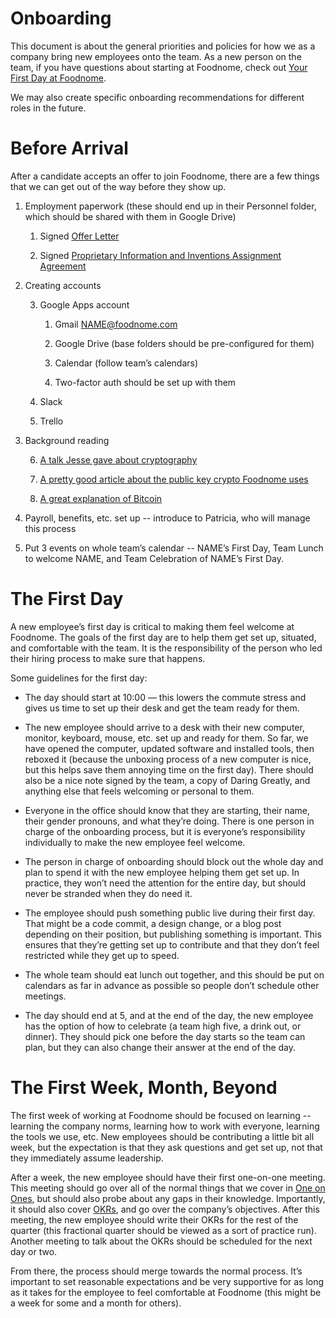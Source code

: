 # Onboarding

This document is about the general priorities and policies for how we as a company bring new employees onto the team. As a new person on the team, if you have questions about starting at Foodnome, check out [Your First Day at Foodnome](https://github.com/foodnome/handbook/blob/master/Onboarding%20Documents/Welcome%20to%20Foodnome.md).

We may also create specific onboarding recommendations for different roles in the future.

# Before Arrival

After a candidate accepts an offer to join Foodnome, there are a few things that we can get out of the way before they show up.

1. Employment paperwork (these should end up in their Personnel folder, which should be shared with them in Google Drive)

   1. Signed [Offer Letter](https://github.com/foodnome/handbook/blob/master/Hiring%20Documents/Foodnome%20Offer%20Letter.md)

   2. Signed [Proprietary Information and Inventions Assignment Agreement](https://github.com/foodnome/handbook/blob/master/Hiring%20Documents/Employee%20Proprietary%20Information%20and%20Inventions%20Assignment%20Agreement.md)

2. Creating accounts

   3. Google Apps account

      1. Gmail [NAME@foodnome.com](mailto:NAME@foodnome.com)

      2. Google Drive (base folders should be pre-configured for them)

      3. Calendar (follow team’s calendars)

      4. Two-factor auth should be set up with them

   4. Slack

   5. Trello

3. Background reading

   6. [A talk Jesse gave about cryptography](http://wordpress.tv/2014/05/20/jesse-pollak-crypto-101-demystifying-the-cryptography-behind-wordpress/)

   7. [A pretty good article about the public key crypto Foodnome uses](https://medium.com/@vrypan/explaining-public-key-cryptography-to-non-geeks-f0994b3c2d5)

   8. [A great explanation of Bitcoin](http://priceonomics.com/post/47135650437/are-bitcoins-the-future)

4. Payroll, benefits, etc. set up -- introduce to Patricia, who will manage this process

5. Put 3 events on whole team’s calendar -- NAME’s First Day, Team Lunch to welcome NAME, and Team Celebration of NAME’s First Day.

# The First Day

A new employee’s first day is critical to making them feel welcome at Foodnome. The goals of the first day are to help them get set up, situated, and comfortable with the team. It is the responsibility of the person who led their hiring process to make sure that happens.

Some guidelines for the first day:

- The day should start at 10:00 — this lowers the commute stress and gives us time to set up their desk and get the team ready for them.

- The new employee should arrive to a desk with their new computer, monitor, keyboard, mouse, etc. set up and ready for them. So far, we have opened the computer, updated software and installed tools, then reboxed it (because the unboxing process of a new computer is nice, but this helps save them annoying time on the first day). There should also be a nice note signed by the team, a copy of Daring Greatly, and anything else that feels welcoming or personal to them.

- Everyone in the office should know that they are starting, their name, their gender pronouns, and what they’re doing. There is one person in charge of the onboarding process, but it is everyone’s responsibility individually to make the new employee feel welcome.

- The person in charge of onboarding should block out the whole day and plan to spend it with the new employee helping them get set up. In practice, they won’t need the attention for the entire day, but should never be stranded when they do need it.

- The employee should push something public live during their first day. That might be a code commit, a design change, or a blog post depending on their position, but publishing something is important. This ensures that they’re getting set up to contribute and that they don’t feel restricted while they get up to speed.

- The whole team should eat lunch out together, and this should be put on calendars as far in advance as possible so people don’t schedule other meetings.

- The day should end at 5, and at the end of the day, the new employee has the option of how to celebrate (a team high five, a drink out, or dinner). They should pick one before the day starts so the team can plan, but they can also change their answer at the end of the day.

# The First Week, Month, Beyond

The first week of working at Foodnome should be focused on learning -- learning the company norms, learning how to work with everyone, learning the tools we use, etc. New employees should be contributing a little bit all week, but the expectation is that they ask questions and get set up, not that they immediately assume leadership.

After a week, the new employee should have their first one-on-one meeting. This meeting should go over all of the normal things that we cover in [One on Ones](https://github.com/foodnome/handbook/blob/master/Onboarding%20Documents/One%20on%20Ones.md), but should also probe about any gaps in their knowledge. Importantly, it should also cover [OKRs](https://github.com/foodnome/handbook/blob/master/Onboarding%20Documents/Objectives%20and%20Key%20Results.md), and go over the company’s objectives. After this meeting, the new employee should write their OKRs for the rest of the quarter (this fractional quarter should be viewed as a sort of practice run). Another meeting to talk about the OKRs should be scheduled for the next day or two.

From there, the process should merge towards the normal process. It’s important to set reasonable expectations and be very supportive for as long as it takes for the employee to feel comfortable at Foodnome (this might be a week for some and a month for others).
